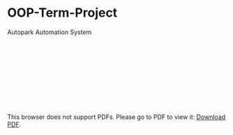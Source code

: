 # OOP-Term-Project
Autopark Automation System

<object data="https://github.com/Sillyon/OOP-Term-Project/blob/master/TermProject.pdf" type="application/pdf" width="700px" height="700px">
    <embed src="https://github.com/Sillyon/OOP-Term-Project/blob/master/TermProject.pdf">
        <p>This browser does not support PDFs. Please go to PDF to view it: <a href="https://github.com/Sillyon/OOP-Term-Project/blob/master/TermProject.pdf">Download PDF</a>.</p>
    </embed>
</object>
